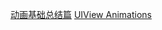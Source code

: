   [动画基础总结篇](http://www.cocoachina.com/articles/22302)
[UIView Animations](https://www.jianshu.com/p/71f2fa270b9c)
